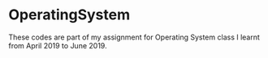 # OperatingSystem
These codes are part of my assignment for Operating System class I learnt from April 2019 to June 2019.
